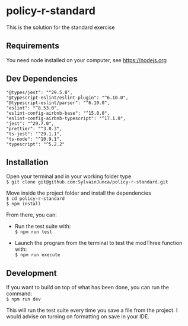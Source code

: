 # policy-r-standard

This is the solution for the standard exercise

## Requirements

You need node installed on your computer, see https://nodejs.org

## Dev Dependencies

    "@types/jest": "^29.5.8",
    "@typescript-eslint/eslint-plugin": "^6.10.0",
    "@typescript-eslint/parser": "^6.10.0",
    "eslint": "^8.53.0",
    "eslint-config-airbnb-base": "^15.0.0",
    "eslint-config-airbnb-typescript": "^17.1.0",
    "jest": "^29.7.0",
    "prettier": "^3.0.3",
    "ts-jest": "^29.1.1",
    "ts-node": "^10.9.1",
    "typescript": "^5.2.2"

## Installation

Open your terminal and in your working folder type  
`$ git clone git@github.com:SylvainJunca/policy-r-standard.git`

Move inside the project folder and install the dependencies  
`$ cd policy-r-standard`  
`$ npm install`

From there, you can:

- Run the test suite with:  
  `$ npm run test`

- Launch the program from the terminal to test the modThree function with:  
  `$ npm run execute`

## Development

If you want to build on top of what has been done, you can run the command:  
`$ npm run dev`

This will run the test suite every time you save a file from the project. I would advise on turning on formatting on save in your IDE.
